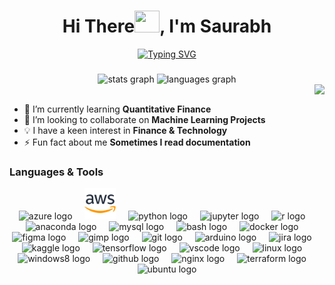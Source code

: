 
<h1 align="center">Hi There<img src="https://github.com/SpQpS/SpQpS/assets/87906226/7e211df2-08b1-4e40-a1cf-981443eafb95" width="40" height="35">, I'm Saurabh</h1>


<!-- <style>
@keyframes wave {
  0% {
    transform: rotate(0deg);
  }
  25% {
    transform: rotate(20deg);
  }
  50% {
    transform: rotate(0deg);
  }
  75% {
    transform: rotate(-20deg);
  }
  100% {
    transform: rotate(0deg);
  }
}
</style> -->

<p align="center">
  <a align="center" href="https://github.com/spqps/readme-typing-svg"><img src="https://readme-typing-svg.demolab.com?font=Pacifico&pause=1000&center=true&random=false&width=750&lines=I+like+crafting+efficient+code+but+also+believe+in+great+documentations+!;%E7%A7%81%E3%81%AF%E5%8A%B9%E7%8E%87%E7%9A%84%E3%81%AA%E3%82%B3%E3%83%BC%E3%83%89%E3%82%92%E4%BD%9C%E6%88%90%E3%81%99%E3%82%8B%E3%81%AE%E3%81%8C%E5%A5%BD%E3%81%8D%E3%81%A7%E3%81%99%E3%81%8C%E3%80%81%E5%84%AA%E3%82%8C%E3%81%9F%E3%83%89%E3%82%AD%E3%83%A5%E3%83%A1%E3%83%B3%E3%83%88%E3%82%82%E4%BF%A1%E3%81%98%E3%81%A6%E3%81%84%E3%81%BE%E3%81%99%E3%80%82;Ich+mag+es%2C+effizienten+Code+zu+erstellen%2C+glaube+aber+auch+an+gro%C3%9Fartige+Dokumentationen!;+%E0%A4%AE%E0%A5%81%E0%A4%9D%E0%A5%87+%E0%A4%95%E0%A5%81%E0%A4%B6%E0%A4%B2+%E0%A4%95%E0%A5%8B%E0%A4%A1+%E0%A4%A4%E0%A5%88%E0%A4%AF%E0%A4%BE%E0%A4%B0+%E0%A4%95%E0%A4%B0%E0%A4%A8%E0%A4%BE+%E0%A4%AA%E0%A4%B8%E0%A4%82%E0%A4%A6+%E0%A4%B9%E0%A5%88+%E0%A4%B2%E0%A5%87%E0%A4%95%E0%A4%BF%E0%A4%A8+%E0%A4%AE%E0%A5%88%E0%A4%82+%E0%A4%AC%E0%A5%87%E0%A4%B9%E0%A4%A4%E0%A4%B0%E0%A5%80%E0%A4%A8+%E0%A4%A6%E0%A4%B8%E0%A5%8D%E0%A4%A4%E0%A4%BE%E0%A4%B5%E0%A5%87%E0%A4%9C%E0%A4%BC%E0%A5%80%E0%A4%95%E0%A4%B0%E0%A4%A3+%E0%A4%AE%E0%A5%87%E0%A4%82+%E0%A4%AD%E0%A5%80+%E0%A4%B5%E0%A4%BF%E0%A4%B6%E0%A5%8D%E0%A4%B5%E0%A4%BE%E0%A4%B8+%E0%A4%B0%E0%A4%96%E0%A4%A4%E0%A4%BE+%E0%A4%B9%E0%A5%82%E0%A4%81!;J'aime+cr%C3%A9er+du+code+efficace+mais+je+crois+aussi+aux+bonnes+documentations+!;+%C2%A1Me+gusta+crear+c%C3%B3digo+eficiente+pero+tambi%C3%A9n+creo+en+excelentes+documentaciones!" alt="Typing SVG" /></a>
</p>

<!-- <h1 align="center">Hi There 👋, I'm Saurabh</h1> -->
<!--<h3 align="center">I like crafting efficient code but also believe in great documentations !</h3>-->

###

<div align="center">
  <img src="https://github-readme-stats.vercel.app/api?username=spqps&hide_title=true&hide_rank=true&show_icons=true&include_all_commits=true&count_private=true&disable_animations=false&theme=dracula&locale=en&hide_border=true" height="150" alt="stats graph"  />
  <img src="https://github-readme-stats.vercel.app/api/top-langs?username=spqps&locale=en&hide_title=false&layout=compact&card_width=300&langs_count=5&theme=dracula&hide_border=true" height="150" alt="languages graph"  />
  <!-- <img src="https://streak-stats.demolab.com?user=spqps&locale=en&mode=daily&theme=dracula&hide_border=true&border_radius=4&date_format=M%20j%5B,%20Y%5D" height="150" alt="streak graph"  /> -->
  
</div>

<img align="right" height="150" src="https://media.giphy.com/media/M9gbBd9nbDrOTu1Mqx/giphy.gif"  />
<img width="120" />

- 🌱 I’m currently learning **Quantitative Finance**
- 👯 I’m looking to collaborate on **Machine Learning Projects**
- 💡 I have a keen interest in **Finance & Technology**
- ⚡ Fun fact about me **Sometimes I read documentation**
<!-- 👨‍💻 All of my projects are available at -->

 <!-- <h3 align="left">Connect with me:</h3>
  <div align="center">
  <a href="https://www.youtube.com/test1233" target="_blank">
    <img src="https://raw.githubusercontent.com/maurodesouza/profile-readme-generator/master/src/assets/icons/social/youtube/default.svg" width="64" height="35" alt="youtube logo"  />
  </a>
  <a href="https://www.instagram.com/test124" target="_blank">
    <img src="https://raw.githubusercontent.com/maurodesouza/profile-readme-generator/master/src/assets/icons/social/instagram/default.svg" width="64" height="35" alt="instagram logo"  />
  </a>
  <a href="https://www.discord.com/test124" target="_blank">
    <img src="https://raw.githubusercontent.com/maurodesouza/profile-readme-generator/master/src/assets/icons/social/discord/default.svg" width="64" height="35" alt="discord logo"  />
  </a>
  <a href="https://www.twitter.com/test124" target="_blank">
    <img src="https://raw.githubusercontent.com/maurodesouza/profile-readme-generator/master/src/assets/icons/social/twitter/default.svg" width="64" height="35" alt="twitter logo"  />
  </a>
  <a href="https://www.facebook.com/test124" target="_blank">
    <img src="https://raw.githubusercontent.com/maurodesouza/profile-readme-generator/master/src/assets/icons/social/facebook/default.svg" width="64" height="35" alt="facebook logo"  />
  </a>
</div> -->

<!-- [![website](./img/globe-light.svg)](https://test122.com#gh-light-mode-only)
[![website](./img/globe-dark.svg)](https://test122.com#gh-dark-mode-only)
&nbsp;&nbsp;
[![website](./img/youtube-light.svg)](https://youtube.com/test122#gh-light-mode-only)
[![website](./img/youtube-dark.svg)](https://youtube.com/test122#gh-dark-mode-only)
&nbsp;&nbsp;
[![website](./img/twitter-light.svg)](https://twitter.com/test122#gh-light-mode-only)
[![website](./img/twitter-dark.svg)](https://twitter.com/test122#gh-dark-mode-only)
&nbsp;&nbsp;
[![website](./img/linkedin-light.svg)](https://linkedin.com/in/test122#gh-light-mode-only)
[![website](./img/linkedin-dark.svg)](https://linkedin.com/in/test122#gh-dark-mode-only)
&nbsp;&nbsp;
[![website](./img/instagram-light.svg)](https://instagram.com/test122#gh-light-mode-only)
[![website](./img/instagram-dark.svg)](https://instagram.com/test122#gh-dark-mode-only) -->

### Languages & Tools

<div align="center">
  <img src="https://cdn.jsdelivr.net/gh/devicons/devicon/icons/azure/azure-original.svg" height="40" alt="azure logo"  />
  <img width="12" />
  <img src="https://raw.githubusercontent.com/devicons/devicon/master/icons/amazonwebservices/amazonwebservices-original-wordmark.svg" height="50" alt="amazonwebservices logo"  />
  <img width="12" />
  <img src="https://cdn.jsdelivr.net/gh/devicons/devicon/icons/python/python-original.svg" height="40" alt="python logo"  />
  <img width="12" />
  <img src="https://cdn.jsdelivr.net/gh/devicons/devicon/icons/jupyter/jupyter-original.svg" height="40" alt="jupyter logo"  />
  <img width="12" />
  <img src="https://cdn.jsdelivr.net/gh/devicons/devicon/icons/r/r-original.svg" height="40" alt="r logo"  />
  <img width="12" />
  <img src="https://cdn.jsdelivr.net/gh/devicons/devicon/icons/anaconda/anaconda-original.svg" height="40" alt="anaconda logo"  />
  <img width="12" />
  <img src="https://cdn.jsdelivr.net/gh/devicons/devicon/icons/mysql/mysql-original.svg" height="40" alt="mysql logo"  />
  <img width="12" />
  <img src="https://cdn.jsdelivr.net/gh/devicons/devicon/icons/bash/bash-original.svg" height="40" alt="bash logo"  />
  <img width="12" />
  <img src="https://cdn.jsdelivr.net/gh/devicons/devicon/icons/docker/docker-original.svg" height="40" alt="docker logo"  />
  <img width="12" />
  <img src="https://cdn.jsdelivr.net/gh/devicons/devicon/icons/figma/figma-original.svg" height="40" alt="figma logo"  />
  <img width="12" />
  <img src="https://cdn.jsdelivr.net/gh/devicons/devicon/icons/gimp/gimp-original.svg" height="40" alt="gimp logo"  />
  <img width="12" />
  <img src="https://cdn.jsdelivr.net/gh/devicons/devicon/icons/git/git-original.svg" height="40" alt="git logo"  />
  <img width="12" />
  <img src="https://cdn.jsdelivr.net/gh/devicons/devicon/icons/arduino/arduino-original.svg" height="40" alt="arduino logo"  />
  <img width="12" />
  <img src="https://cdn.jsdelivr.net/gh/devicons/devicon/icons/jira/jira-original.svg" height="40" alt="jira logo"  />
  <img width="12" />
  <img src="https://cdn.jsdelivr.net/gh/devicons/devicon/icons/kaggle/kaggle-original.svg" height="40" alt="kaggle logo"  />
  <img width="12" />
  <img src="https://cdn.jsdelivr.net/gh/devicons/devicon/icons/tensorflow/tensorflow-original.svg" height="40" alt="tensorflow logo"  />
  <img width="12" />
  <img src="https://cdn.jsdelivr.net/gh/devicons/devicon/icons/vscode/vscode-original.svg" height="40" alt="vscode logo"  />
  <img width="12" />
  <img src="https://cdn.jsdelivr.net/gh/devicons/devicon/icons/linux/linux-original.svg" height="40" alt="linux logo"  />
  <img width="12" />
  <img src="https://cdn.jsdelivr.net/gh/devicons/devicon/icons/windows8/windows8-original.svg" height="40" alt="windows8 logo"  />
  <img width="12" />
  <img src="https://cdn.jsdelivr.net/gh/devicons/devicon/icons/github/github-original.svg" height="40" alt="github logo"  />
  <img width="12" />
  <img src="https://cdn.jsdelivr.net/gh/devicons/devicon/icons/nginx/nginx-original.svg" height="40" alt="nginx logo"  />
  <img width="12" />
  <img src="https://cdn.jsdelivr.net/gh/devicons/devicon/icons/terraform/terraform-original.svg" height="40" alt="terraform logo"  />
  <img width="12" />
  <img src="https://cdn.jsdelivr.net/gh/devicons/devicon/icons/ubuntu/ubuntu-plain.svg" height="40" alt="ubuntu logo"  />
</div>
